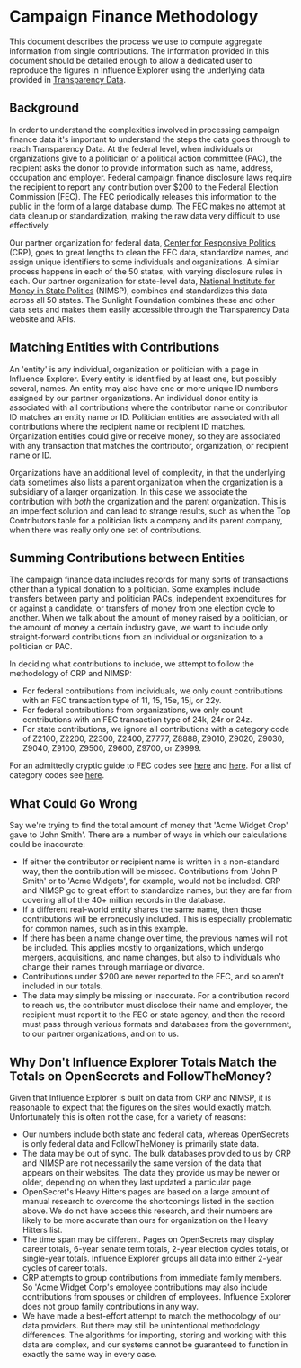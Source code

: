 Campaign Finance Methodology
============================

This document describes the process we use to compute aggregate information from single contributions. The information provided in this document should be detailed enough to allow a dedicated user to reproduce the figures in Influence Explorer using the underlying data provided in [Transparency Data][1].

Background
----------

In order to understand the complexities involved in processing campaign finance data it's important to understand the steps the data goes through to reach Transparency Data. At the federal level, when individuals or organizations give to a politician or a political action committee (PAC), the recipient asks the donor to provide information such as name, address, occupation and employer. Federal campaign finance disclosure laws require the recipient to report any contribution over $200 to the Federal Election Commission (FEC). The FEC periodically releases this information to the public in the form of a large database dump. The FEC makes no attempt at data cleanup or standardization, making the raw data very difficult to use effectively. 

Our partner organization for federal data, [Center for Responsive Politics][2] (CRP), goes to great lengths to clean the FEC data, standardize names, and assign unique identifiers to some individuals and organizations. A similar process happens in each of the 50 states, with varying disclosure rules in each. Our partner organization for state-level data, [National Institute for Money in State Politics][3] (NIMSP), combines and standardizes this data across all 50 states. The Sunlight Foundation combines these and other data sets and makes them easily accessible through the Transparency Data website and APIs.


Matching Entities with Contributions
------------------------------------

An 'entity' is any individual, organization or politician with a page in Influence Explorer. Every entity is identified by at least one, but possibly several, names. An entity may also have one or more unique ID numbers assigned by our partner organizations. An individual donor entity is associated with all contributions where the contributor name or contributor ID matches an entity name or ID. Politician entities are associated with all contributions where the recipient name or recipient ID matches. Organization entities could give or receive money, so they are associated with any transaction that matches the contributor, organization, or recipient name or ID.

Organizations have an additional level of complexity, in that the underlying data sometimes also lists a parent organization when the organization is a subsidiary of a larger organization. In this case we associate the contribution with *both* the organization and the parent organization. This is an imperfect solution and can lead to strange results, such as when the Top Contributors table for a politician lists a company and its parent company, when there was really only one set of contributions. 


Summing Contributions between Entities
--------------------------------------

The campaign finance data includes records for many sorts of transactions other than a typical donation to a politician. Some examples include transfers between party and politician PACs, independent expenditures for or against a candidate, or transfers of money from one election cycle to another. When we talk about the amount of money raised by a politician, or the amount of money a certain industry gave, we want to include only straight-forward contributions from an individual or organization to a politician or PAC. 

In deciding what contributions to include, we attempt to follow the methodology of CRP and NIMSP:

* For federal contributions from individuals, we only count contributions with an FEC transaction type of 11, 15, 15e, 15j, or 22y.
* For federal contributions from organizations, we only count contributions with an FEC transaction type of 24k, 24r or 24z.
* For state contributions, we ignore all contributions with a category code of Z2100, Z2200, Z2300, Z2400, Z7777, Z8888, Z9010, Z9020, Z9030, Z9040, Z9100, Z9500, Z9600, Z9700, or Z9999.

For an admittedly cryptic guide to FEC codes see [here][4] and [here][5]. For a list of category codes see [here][6].


What Could Go Wrong
-------------------

Say we're trying to find the total amount of money that 'Acme Widget Crop' gave to 'John Smith'. There are a number of ways in which our calculations could be inaccurate:

* If either the contributor or recipient name is written in a non-standard way, then the contribution will be missed. Contributions from 'John P Smith' or to 'Acme Widgets', for example, would not be included. CRP and NIMSP go to great effort to standardize names, but they are far from covering all of the 40+ million records in the database.
* If a different real-world entity shares the same name, then those contributions will be erroneously included. This is especially problematic for common names, such as in this example.
* If there has been a name change over time, the previous names will not be included. This applies mostly to organizations, which undergo mergers, acquisitions, and name changes, but also to individuals who change their names through marriage or divorce.
* Contributions under $200 are never reported to the FEC, and so aren't included in our totals.
* The data may simply be missing or inaccurate. For a contribution record to reach us, the contributor must disclose their name and employer, the recipient must report it to the FEC or state agency, and then the record must pass through various formats and databases from the government, to our partner organizations, and on to us.


Why Don't Influence Explorer Totals Match the Totals on OpenSecrets and FollowTheMoney?
---------------------------------------------------------------------------------------

Given that Influence Explorer is built on data from CRP and NIMSP, it is reasonable to expect that the figures on the sites would exactly match. Unfortunately this is often not the case, for a variety of reasons:

* Our numbers include both state and federal data, whereas OpenSecrets is only federal data and FollowTheMoney is primarily state data.
* The data may be out of sync. The bulk databases provided to us by CRP and NIMSP are not necessarily the same version of the data that appears on their websites. The data they provide us may be newer or older, depending on when they last updated a particular page.
* OpenSecret's Heavy Hitters pages are based on a large amount of manual research to overcome the shortcomings listed in the section above. We do not have access this research, and their numbers are likely to be more accurate than ours for organization on the Heavy Hitters list.
* The time span may be different. Pages on OpenSecrets may display career totals, 6-year senate term totals, 2-year election cycles totals, or single-year totals. Influence Explorer groups all data into either 2-year cycles of career totals.
* CRP attempts to group contributions from immediate family members. So 'Acme Widget Corp's employee contributions may also include contributions from spouses or children of employees. Influence Explorer does not group family contributions in any way.
* We have made a best-effort attempt to match the methodology of our data providers. But there may still be unintentional methodology differences. The algorithms for importing, storing and working with this data are complex, and our systems cannot be guaranteed to function in exactly the same way in every case.


[1]: http://transparencydata.com
[2]: http://www.opensecrets.com
[3]: http://www.followthemoney.org
[4]: http://www.fec.gov/finance/disclosure/ftpdet.shtml
[5]: ftp://ftp.fec.gov/FEC/indiv_dictionary.txt
[6]: http://assets.transparencydata.org.s3.amazonaws.com/docs/catcodes-20100402.csv




